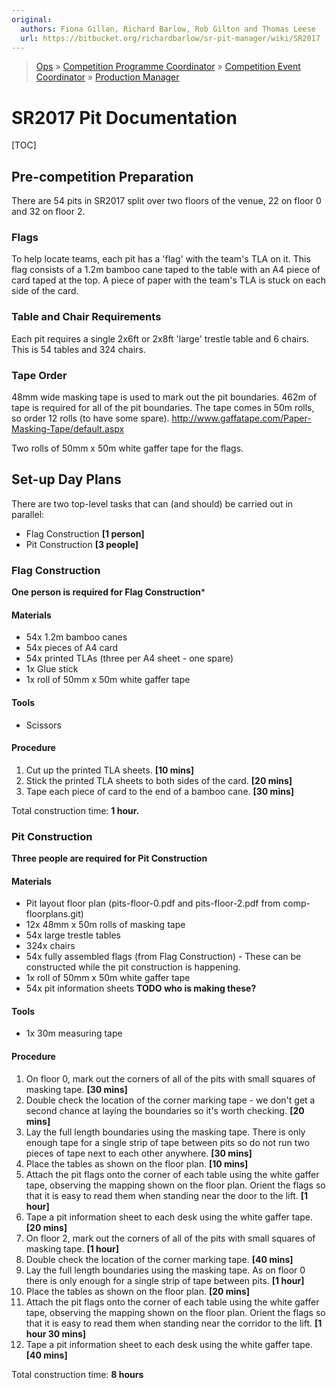 ```yaml
---
original:
  authors: Fiona Gillan, Richard Barlow, Rob Gilton and Thomas Leese
  url: https://bitbucket.org/richardbarlow/sr-pit-manager/wiki/SR2017
---
```

> [Ops](https://bitbucket.org/srobo/ops-manual/wiki/Home) » [Competition Programme Coordinator](https://bitbucket.org/rspanton/sr-comp-programme/wiki/Home) » [Competition Event Coordinator](https://bitbucket.org/rspanton/sr-event-coord/wiki/Home) » [Production Manager](https://bitbucket.org/rspanton/sr-production/wiki/Home)

# SR2017 Pit Documentation

[TOC]

## Pre-competition Preparation

There are 54 pits in SR2017 split over two floors of the venue, 22 on floor 0 and 32 on floor 2.

### Flags
To help locate teams, each pit has a 'flag' with the team's TLA on it. This flag consists of a 1.2m bamboo cane taped to the table with an A4 piece of card taped at the top. A piece of paper with the team's TLA is stuck on each side of the card.

### Table and Chair Requirements
Each pit requires a single 2x6ft or 2x8ft 'large' trestle table and 6 chairs. This is 54 tables and 324 chairs.

### Tape Order
48mm wide masking tape is used to mark out the pit boundaries. 462m of tape is required for all of the pit boundaries. The tape comes in 50m rolls, so order 12 rolls (to have some spare). http://www.gaffatape.com/Paper-Masking-Tape/default.aspx

Two rolls of 50mm x 50m white gaffer tape for the flags.

## Set-up Day Plans

There are two top-level tasks that can (and should) be carried out in parallel:

 * Flag Construction **[1 person]**
 * Pit Construction **[3 people]**

### Flag Construction

**One person is required for Flag Construction***

#### Materials

 * 54x 1.2m bamboo canes
 * 54x pieces of A4 card
 * 54x printed TLAs (three per A4 sheet - one spare)
 * 1x Glue stick
 * 1x roll of 50mm x 50m white gaffer tape

#### Tools

 * Scissors

#### Procedure

 1. Cut up the printed TLA sheets. **[10 mins]**
 1. Stick the printed TLA sheets to both sides of the card. **[20 mins]**
 1. Tape each piece of card to the end of a bamboo cane. **[30 mins]**

Total construction time: **1 hour.**

### Pit Construction

**Three people are required for Pit Construction**

#### Materials

 * Pit layout floor plan (pits-floor-0.pdf and pits-floor-2.pdf from comp-floorplans.git)
 * 12x 48mm x 50m rolls of masking tape
 * 54x large trestle tables
 * 324x chairs
 * 54x fully assembled flags (from Flag Construction) - These can be constructed while the pit construction is happening.
 * 1x roll of 50mm x 50m white gaffer tape
 * 54x pit information sheets **TODO who is making these?**

#### Tools

 * 1x 30m measuring tape

#### Procedure

 1. On floor 0, mark out the corners of all of the pits with small squares of masking tape. **[30 mins]**
 1. Double check the location of the corner marking tape - we don't get a second chance at laying the boundaries so it's worth checking. **[20 mins]**
 1. Lay the full length boundaries using the masking tape. There is only enough tape for a single strip of tape between pits so do not run two pieces of tape next to each other anywhere. **[30 mins]**
 1. Place the tables as shown on the floor plan. **[10 mins]**
 1. Attach the pit flags onto the corner of each table using the white gaffer tape, observing the mapping shown on the floor plan. Orient the flags so that it is easy to read them when standing near the door to the lift. **[1 hour]**
 1. Tape a pit information sheet to each desk using the white gaffer tape. **[20 mins]**
 1. On floor 2, mark out the corners of all of the pits with small squares of masking tape. **[1 hour]**
 1. Double check the location of the corner marking tape. **[40 mins]**
 1. Lay the full length boundaries using the masking tape. As on floor 0 there is only enough for a single strip of tape between pits. **[1 hour]**
 1. Place the tables as shown on the floor plan. **[20 mins]**
 1. Attach the pit flags onto the corner of each table using the white gaffer tape, observing the mapping shown on the floor plan. Orient the flags so that it is easy to read them when standing near the corridor to the lift. **[1 hour 30 mins]**
 1. Tape a pit information sheet to each desk using the white gaffer tape. **[40 mins]**

Total construction time: **8 hours**
